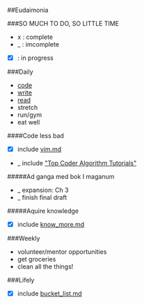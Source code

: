 ##Eudaimonia

###SO MUCH TO DO, SO LITTLE TIME
*  x  : complete
*  _  : imcomplete
* [x] : in progress

###Daily
* [code](#code-less-bad)
* [write](#writing)
* [read](#reading)
* stretch
* run/gym
* eat well

####Code less bad
<a name="code-less-bad"></a>

* [x] include [vim.md](https://github.com/jclif/eudaimonia/blob/master/vim.md)
* _ include ["Top Coder Algorithm Tutorials"](http://www.topcoder.com/tc?d1=tutorials&d2=alg_index&module=Static)

#####Ad ganga med bok I maganum
<a name="writing"></a>

* _ expansion: Ch 3
* _ finish final draft

#####Aquire knowledge
<a name="reading"></a>

* [x] include [know_more.md](https://github.com/jclif/eudaimonia/blob/master/current/read_more.md)

###Weekly
* volunteer/mentor opportunities
* get groceries
* clean all the things!

###Lifely

* [x] include [bucket_list.md](https://github.com/jclif/eudaimonia/blob/master/current/bucket_list.md)
